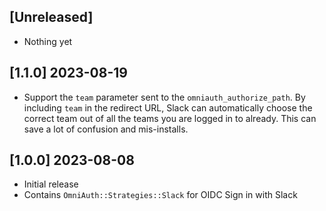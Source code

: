 ## [Unreleased]

- Nothing yet

## [1.1.0] 2023-08-19

- Support the `team` parameter sent to the `omniauth_authorize_path`. By including `team` in the redirect URL, Slack can automatically choose the correct team out of all the teams you are logged in to already. This can save a lot of confusion and mis-installs.

## [1.0.0] 2023-08-08

- Initial release
- Contains `OmniAuth::Strategies::Slack` for OIDC Sign in with Slack
